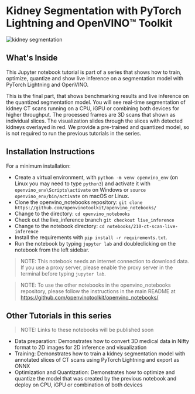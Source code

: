 # Kidney Segmentation with PyTorch Lightning and OpenVINO™ Toolkit

![kidney segmentation](https://user-images.githubusercontent.com/77325899/138671636-d9fb55f7-b15f-4fe1-8237-35d8885e9a40.png)


## What's Inside

This Jupyter notebook tutorial is part of a series that shows how to train, optimize, quantize and show live inference on a segmentation model with PyTorch  Lightning and OpenVINO.

This is the final part, that shows benchmarking results and live inference on the quantized segmentation model. You will see real-time segmentation of kidney CT scans running on a CPU, iGPU or combining both devices for higher throughput. The processed frames are 3D scans that shown as individual slices. The visualization slides through the slices with detected kidneys overlayed in red. 
We provide a pre-trained and quantized model, so is not required to run the previous tutorials in the series.

## Installation Instructions

For a minimum installation:

* Create a virtual environment, with `python -m venv openvino_env` (on Linux you may need to type `python3`) and activate it with `openvino_env\Scripts\activate` on Windows or `source openvino_env/bin/activate` on macOS or Linux.
* Clone the openvino_notebooks repository: `git clone https://github.com/openvinotoolkit/openvino_notebooks/`
* Change to the directory: `cd openvino_notebooks`
* Check out the live_inference branch `git checkout live_inference`
* Change to the notebook directory: `cd notebooks/210-ct-scan-live-inference`
* Install the requirements with `pip install -r requirements.txt`.
* Run the notebook by typing `jupyter lab` and doubleclicking on the notebook from the left sidebar.

> NOTE: This notebook needs an internet connection to download data. If you use a proxy server, please enable the proxy server in the terminal before typing `jupyter lab`.

> NOTE: To use the other notebooks in the openvino_notebooks repository, please follow the instructions in the main README at https://github.com/openvinotoolkit/openvino_notebooks/

## Other Tutorials in this series 

> NOTE: Links to these notebooks will be published soon

* Data preparation: Demonstrates how to convert 3D medical data in Nifty format to 2D images for 2D inference and visualization
* Training: Demonstrates how to train a kidney segmentation model with annotated slices of CT scans using PyTorch Lightning and export as ONNX
* Optimization and Quantization: Demonstrates how to optimize and quantize the model that was created by the previous notebook and deploy on CPU, iGPU or combination of both devices
